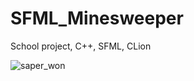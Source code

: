 # SFML_Minesweeper
School project, C++, SFML, CLion


![saper_won](https://user-images.githubusercontent.com/100803784/185985186-5f09d175-2e6b-4b1a-8b33-3b8693a3332c.png)
